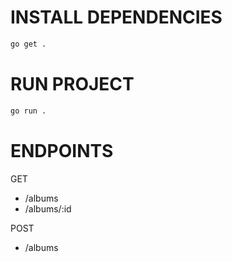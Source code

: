 # INSTALL DEPENDENCIES
``` sh
go get .
```

# RUN PROJECT
``` sh
go run .
```

# ENDPOINTS
GET
  - /albums
  - /albums/:id

POST
  - /albums


